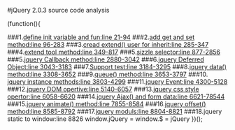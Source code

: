 #jQuery 2.0.3 source code  analysis

(function(){

###1.[define init variable and fun:line 21-94](https://github.com/richardgong1987/OpenSource/blob/master/javascript/jquery/init.md)
###2.[add get and set method:line 96-283](https://github.com/richardgong1987/OpenSource/blob/master/javascript/jquery/init.md)
###3.[cread extend() user for inherit:line 285-347](https://github.com/richardgong1987/OpenSource/blob/master/javascript/jquery/init.md)
###4.[extend tool method:line 349-817](https://github.com/richardgong1987/OpenSource/blob/master/javascript/jquery/init.md)
###5.[sizzle selector:line 877-2856](https://github.com/richardgong1987/OpenSource/blob/master/javascript/jquery/init.md)
###5.[jquery Callback method:line 2880-3042](https://github.com/richardgong1987/OpenSource/blob/master/javascript/jquery/init.md)
###6.[jquery Deferred Object:line 3043-3183](https://github.com/richardgong1987/OpenSource/blob/master/javascript/jquery/init.md)
###7.[Support test:line 3184-3295](https://github.com/richardgong1987/OpenSource/blob/master/javascript/jquery/init.md)
###8.[jquery data() method:line 3308-3652](https://github.com/richardgong1987/OpenSource/blob/master/javascript/jquery/init.md)
###9.[queue() method:line 3653-3797](https://github.com/richardgong1987/OpenSource/blob/master/javascript/jquery/init.md)
###10.[ jquery instance methods:line 3803-4299](https://github.com/richardgong1987/OpenSource/blob/master/javascript/jquery/init.md)
###11.[jquery Event:line 4300-5128](https://github.com/richardgong1987/OpenSource/blob/master/javascript/jquery/init.md)
###12.[jquery DOM opertive:line 5140-6057](https://github.com/richardgong1987/OpenSource/blob/master/javascript/jquery/init.md)
###13.[jquery css style opertor:line 6058-6620](https://github.com/richardgong1987/OpenSource/blob/master/javascript/jquery/init.md)
###14.[jquery Ajax() and form data:line 6621-78544](https://github.com/richardgong1987/OpenSource/blob/master/javascript/jquery/init.md)
###15.[jquery animate() method:line 7855-8584](https://github.com/richardgong1987/OpenSource/blob/master/javascript/jquery/init.md)
###16.[jquery offset() method:line 8585-8792](https://github.com/richardgong1987/OpenSource/blob/master/javascript/jquery/init.md)
###17.[jquery moduls:line 8804-8821](https://github.com/richardgong1987/OpenSource/blob/master/javascript/jquery/init.md)
###18.jquery static to window:line 8826   window.jQuery = window.$ = jQuery
})();

